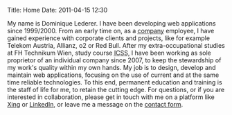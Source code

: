 Title: Home
Date: 2011-04-15 12:30

My name is Dominique Lederer. I have been developing web applications
since 1999/2000. From an early time on, as a
<abbr title="2000-2006 DMC01">company</abbr> employee, I have gained
experience with corporate clients and projects, like for example Telekom
Austria, Allianz, o2 or Red Bull. After my extra-occupational studies at
FH Technikum Wien, study course
<abbr title="Information and Communication Systems and Services">ICSS</abbr>,
I have been working as sole proprietor of an individual company since
2007, to keep the stewardship of my work's quality within my own hands.
My job is to design, develop and maintain web applications, focusing on
the use of current and at the same time reliable technologies. To this
end, permanent education and training is the staff of life for me, to
retain the cutting edge. For questions, or if you are interested in
collaboration, please get in touch with me on a platform like [Xing][]
or [LinkedIn][], or leave me a message on the [contact form][]. ﻿

  [Xing]: https://www.xing.com/profile/Dominique_Lederer
    "My Xing Profile"
  [LinkedIn]: http://at.linkedin.com/in/dominiquelederer
  [contact form]: /contact/
